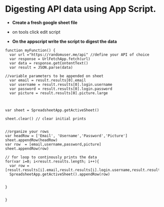 # Digesting API data using App Script.

- **Create a fresh google sheet file**
- on tools click edit script

- **On the appscript write the script to digest the data**

```
function myFunction() {
  var url ="https://randomuser.me/api" //define your API of choice 
  var response = UrlFetchApp.fetch(url)
  var data = response.getContentText()
  var result = JSON.parse(data)

//variable parameters to be appended on sheet
  var email = result.results[0].email
  var username = result.results[0].login.username
  var password = result.results[0].login.password
  var picture = result.results[0].picture.large



var sheet = SpreadsheetApp.getActiveSheet()

sheet.clear() // clear initial prints


//organize your rows
var headRow = ['Email', 'Username','Password','Picture']
sheet.appendRow(headRow)
var row  = [email,username,password,picture]
sheet.appendRow(row)

// for loop to continously prints the data
for(var i=0; i<result.results.length; i++){
  var row = [result.results[i].email,result.results[i].login.username,result.results[i].login.password,result.results[i].picture.large]
  SpreadsheetApp.getActiveSheet().appendRow(row)


}


}
```